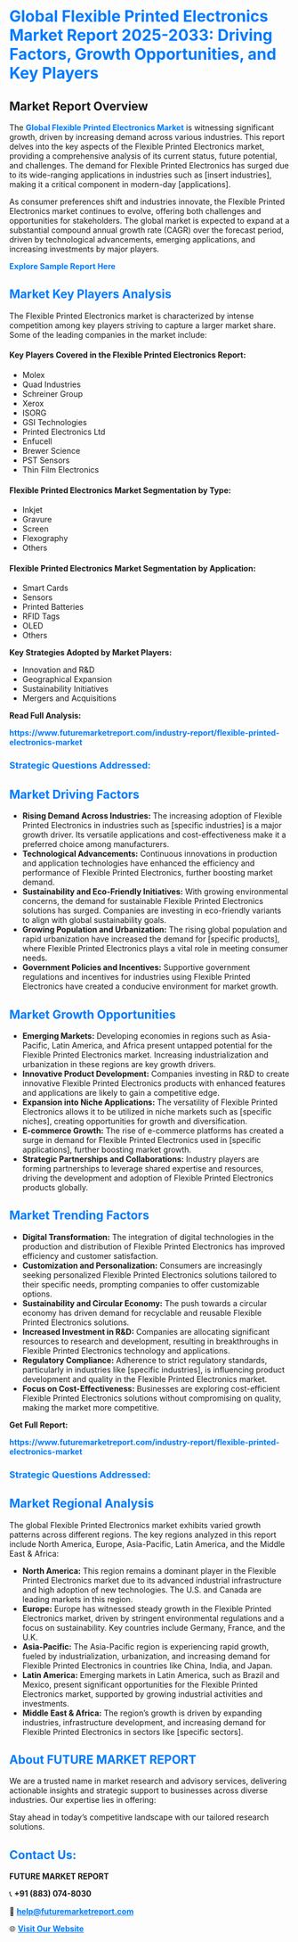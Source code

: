 <h1 style="color: #007BFF;">Global Flexible Printed Electronics Market Report 2025-2033: Driving Factors, Growth Opportunities, and Key Players</h1>

<section id="overview">
<h2>Market Report Overview</h2>
<p>The <a href="https://www.futuremarketreport.com/industry-report/flexible-printed-electronics-market" style="color: #007BFF; text-decoration: none;"><strong>Global Flexible Printed Electronics Market</strong></a> is witnessing significant growth, driven by increasing demand across various industries. This report delves into the key aspects of the Flexible Printed Electronics market, providing a comprehensive analysis of its current status, future potential, and challenges. The demand for Flexible Printed Electronics has surged due to its wide-ranging applications in industries such as [insert industries], making it a critical component in modern-day [applications].</p>
<p>As consumer preferences shift and industries innovate, the Flexible Printed Electronics market continues to evolve, offering both challenges and opportunities for stakeholders. The global market is expected to expand at a substantial compound annual growth rate (CAGR) over the forecast period, driven by technological advancements, emerging applications, and increasing investments by major players.</p>
</section>

<section id="overview">
<p><a href="https://www.futuremarketreport.com/request-sample/reportId=82286" style="color: #007BFF; text-decoration: none;"><strong>Explore Sample Report Here</strong></a></p>
</section>

<section id="key-players">
<h2 style="color: #007BFF;">Market Key Players Analysis</h2>
<p>The Flexible Printed Electronics market is characterized by intense competition among key players striving to capture a larger market share. Some of the leading companies in the market include:</p>
<h4>Key Players Covered in the Flexible Printed Electronics Report:</h4>
<ul><li>Molex</li><li>Quad Industries</li><li>Schreiner Group</li><li>Xerox</li><li>ISORG</li><li>GSI Technologies</li><li>Printed Electronics Ltd</li><li>Enfucell</li><li>Brewer Science</li><li>PST Sensors</li><li>Thin Film Electronics</li></ul>
<h4>Flexible Printed Electronics Market Segmentation by Type:</h4>
<ul><li>Inkjet</li><li>Gravure</li><li>Screen</li><li>Flexography</li><li>Others</li></ul>

<h4>Flexible Printed Electronics Market Segmentation by Application:</h4>
<ul><li>Smart Cards</li><li>Sensors</li><li>Printed Batteries</li><li>RFID Tags</li><li>OLED</li><li>Others</li></ul>
<p><strong>Key Strategies Adopted by Market Players:</strong></p>
<ul>
<li>Innovation and R&D</li>
<li>Geographical Expansion</li>
<li>Sustainability Initiatives</li>
<li>Mergers and Acquisitions</li>
</ul>
</section>

<section>
<p><strong>Read Full Analysis: </strong></p><a href="https://www.futuremarketreport.com/industry-report/flexible-printed-electronics-market" style="color: #007BFF; text-decoration: none;"><strong>https://www.futuremarketreport.com/industry-report/flexible-printed-electronics-market</strong></a>
<h3 style="color: #007BFF;">Strategic Questions Addressed:</h3>
</section>

<section id="driving-factors">
<h2 style="color: #007BFF;">Market Driving Factors</h2>
<ul>
<li><strong>Rising Demand Across Industries:</strong> The increasing adoption of Flexible Printed Electronics in industries such as [specific industries] is a major growth driver. Its versatile applications and cost-effectiveness make it a preferred choice among manufacturers.</li>
<li><strong>Technological Advancements:</strong> Continuous innovations in production and application technologies have enhanced the efficiency and performance of Flexible Printed Electronics, further boosting market demand.</li>
<li><strong>Sustainability and Eco-Friendly Initiatives:</strong> With growing environmental concerns, the demand for sustainable Flexible Printed Electronics solutions has surged. Companies are investing in eco-friendly variants to align with global sustainability goals.</li>
<li><strong>Growing Population and Urbanization:</strong> The rising global population and rapid urbanization have increased the demand for [specific products], where Flexible Printed Electronics plays a vital role in meeting consumer needs.</li>
<li><strong>Government Policies and Incentives:</strong> Supportive government regulations and incentives for industries using Flexible Printed Electronics have created a conducive environment for market growth.</li>
</ul>
</section>

<section id="growth-opportunities">
<h2 style="color: #007BFF;">Market Growth Opportunities</h2>
<ul>
<li><strong>Emerging Markets:</strong> Developing economies in regions such as Asia-Pacific, Latin America, and Africa present untapped potential for the Flexible Printed Electronics market. Increasing industrialization and urbanization in these regions are key growth drivers.</li>
<li><strong>Innovative Product Development:</strong> Companies investing in R&D to create innovative Flexible Printed Electronics products with enhanced features and applications are likely to gain a competitive edge.</li>
<li><strong>Expansion into Niche Applications:</strong> The versatility of Flexible Printed Electronics allows it to be utilized in niche markets such as [specific niches], creating opportunities for growth and diversification.</li>
<li><strong>E-commerce Growth:</strong> The rise of e-commerce platforms has created a surge in demand for Flexible Printed Electronics used in [specific applications], further boosting market growth.</li>
<li><strong>Strategic Partnerships and Collaborations:</strong> Industry players are forming partnerships to leverage shared expertise and resources, driving the development and adoption of Flexible Printed Electronics products globally.</li>
</ul>
</section>

<section id="trending-factors">
<h2 style="color: #007BFF;">Market Trending Factors</h2>
<ul>
<li><strong>Digital Transformation:</strong> The integration of digital technologies in the production and distribution of Flexible Printed Electronics has improved efficiency and customer satisfaction.</li>
<li><strong>Customization and Personalization:</strong> Consumers are increasingly seeking personalized Flexible Printed Electronics solutions tailored to their specific needs, prompting companies to offer customizable options.</li>
<li><strong>Sustainability and Circular Economy:</strong> The push towards a circular economy has driven demand for recyclable and reusable Flexible Printed Electronics solutions.</li>
<li><strong>Increased Investment in R&D:</strong> Companies are allocating significant resources to research and development, resulting in breakthroughs in Flexible Printed Electronics technology and applications.</li>
<li><strong>Regulatory Compliance:</strong> Adherence to strict regulatory standards, particularly in industries like [specific industries], is influencing product development and quality in the Flexible Printed Electronics market.</li>
<li><strong>Focus on Cost-Effectiveness:</strong> Businesses are exploring cost-efficient Flexible Printed Electronics solutions without compromising on quality, making the market more competitive.</li>
</ul>
</section>

<section>
<p><strong>Get Full Report: </strong></p><a href="https://www.futuremarketreport.com/industry-report/flexible-printed-electronics-market" style="color: #007BFF; text-decoration: none;"><strong>https://www.futuremarketreport.com/industry-report/flexible-printed-electronics-market</strong></a>
<h3 style="color: #007BFF;">Strategic Questions Addressed:</h3>
</section>


<section id="regional-analysis">
<h2 style="color: #007BFF;">Market Regional Analysis</h2>
<p>The global Flexible Printed Electronics market exhibits varied growth patterns across different regions. The key regions analyzed in this report include North America, Europe, Asia-Pacific, Latin America, and the Middle East & Africa:</p>
<ul>
<li><strong>North America:</strong> This region remains a dominant player in the Flexible Printed Electronics market due to its advanced industrial infrastructure and high adoption of new technologies. The U.S. and Canada are leading markets in this region.</li>
<li><strong>Europe:</strong> Europe has witnessed steady growth in the Flexible Printed Electronics market, driven by stringent environmental regulations and a focus on sustainability. Key countries include Germany, France, and the U.K.</li>
<li><strong>Asia-Pacific:</strong> The Asia-Pacific region is experiencing rapid growth, fueled by industrialization, urbanization, and increasing demand for Flexible Printed Electronics in countries like China, India, and Japan.</li>
<li><strong>Latin America:</strong> Emerging markets in Latin America, such as Brazil and Mexico, present significant opportunities for the Flexible Printed Electronics market, supported by growing industrial activities and investments.</li>
<li><strong>Middle East & Africa:</strong> The region’s growth is driven by expanding industries, infrastructure development, and increasing demand for Flexible Printed Electronics in sectors like [specific sectors].</li>
</ul>
</section>

<footer>
<h2 style="color: #007BFF;">About FUTURE MARKET REPORT</h2>
<p>We are a trusted name in market research and advisory services, delivering actionable insights and strategic support to businesses across diverse industries. Our expertise lies in offering:</p>

<p>Stay ahead in today’s competitive landscape with our tailored research solutions.</p>

<h2 style="color: #007BFF;">Contact Us:</h2>
<p><strong>FUTURE MARKET REPORT</strong></p>
<p>📞 <strong>+91 (883) 074-8030</strong></p>
<p>📧 <strong><a href="mailto:help@futuremarketreport.com" style="color: #007BFF;">help@futuremarketreport.com</a></strong></p>
<p>🌐 <strong><a href="https://www.futuremarketreport.com/" style="color: #007BFF;">Visit Our Website</a></strong></p>
</footer>